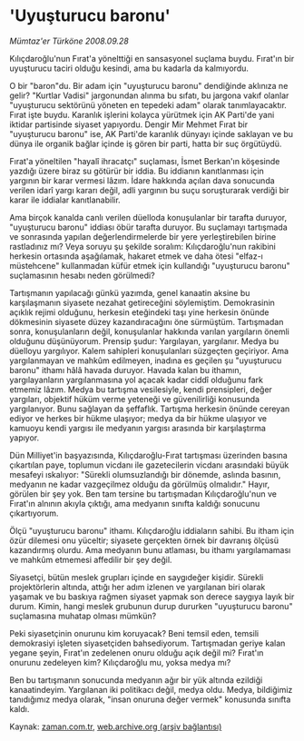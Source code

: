 # 'Uyuşturucu baronu'

*Mümtaz'er Türköne 2008.09.28*

<tr><td class="metin" colspan="2" style="padding-top: 20px; padding-left: 5px; padding-right: 10px;">Kılıçdaroğlu'nun Fırat'a yönelttiği en sansasyonel suçlama buydu. Fırat'ın bir uyuşturucu taciri olduğu kesindi, ama bu kadarla da kalmıyordu.</td></tr><tr><td class="metin" colspan="2" style="padding-top: 20px; padding-left: 5px; padding-right: 10px;"><p>O bir "baron"du. Bir adam için "uyuşturucu baronu" dendiğinde aklınıza ne gelir? "Kurtlar Vadisi" jargonundan alınma bu sıfatı, bu jargona vakıf olanlar "uyuşturucu sektörünü yöneten en tepedeki adam" olarak tanımlayacaktır. Fırat işte buydu. Karanlık işlerini kolayca yürütmek için AK Parti'de yani iktidar partisinde siyaset yapıyordu. Dengir Mir Mehmet Fırat bir "uyuşturucu baronu" ise, AK Parti'de karanlık dünyayı içinde saklayan ve bu dünya ile organik bağlar içinde iş gören bir parti, hatta bir suç örgütüydü.
<p>Fırat'a yöneltilen "hayalî ihracatçı" suçlaması, İsmet Berkan'ın köşesinde yazdığı üzere biraz su götürür bir iddia. Bu iddianın kanıtlanması için yargının bir karar vermesi lâzım. İdare hakkında açılan dava sonucunda verilen idarî yargı kararı değil, adli yargının bu suçu soruşturarak verdiği bir karar ile iddialar kanıtlanabilir.
<p>Ama birçok kanalda canlı verilen düelloda konuşulanlar bir tarafta duruyor, "uyuşturucu baronu" iddiası öbür tarafta duruyor. Bu suçlamayı tartışmada ve sonrasında yapılan değerlendirmelerde bir yere yerleştirebilen birine rastladınız mı? Veya soruyu şu şekilde soralım: Kılıçdaroğlu'nun rakibini herkesin ortasında aşağılamak, hakaret etmek ve daha ötesi "elfaz-ı müstehcene" kullanmadan küfür etmek için kullandığı "uyuşturucu baronu" suçlamasının hesabı neden görülmedi?
<p>Tartışmanın yapılacağı günkü yazımda, genel kanaatin aksine bu karşılaşmanın siyasete nezahat getireceğini söylemiştim. Demokrasinin açıklık rejimi olduğunu, herkesin eteğindeki taşı yine herkesin önünde dökmesinin siyasete düzey kazandıracağını öne sürmüştüm. Tartışmadan sonra, konuşulanların değil, konuşulanlar hakkında varılan yargıların önemli olduğunu düşünüyorum. Prensip şudur: Yargılayan, yargılanır. Medya bu düelloyu yargılıyor. Kalem sahipleri konuşulanları süzgeçten geçiriyor. Ama yargılanmayan ve mahkûm edilmeyen, inadına es geçilen şu "uyuşturucu baronu" ithamı hâlâ havada duruyor. Havada kalan bu ithamın, yargılayanların yargılanmasına yol açacak kadar ciddî olduğunu fark etmemiz lâzım. Medya bu tartışma vesilesiyle, kendi prensipleri, değer yargıları, objektif hüküm verme yeteneği ve güvenilirliği konusunda yargılanıyor. Bunu sağlayan da şeffaflık. Tartışma herkesin önünde cereyan ediyor ve herkes bir hükme ulaşıyor; medya da bir hükme ulaşıyor ve kamuoyu kendi yargısı ile medyanın yargısı arasında bir karşılaştırma yapıyor.
<p>Dün Milliyet'in başyazısında, Kılıçdaroğlu-Fırat tartışması üzerinden basına çıkartılan paye, toplumun vicdanı ile gazetecilerin vicdanı arasındaki büyük mesafeyi ıskalıyor: "Sürekli olumsuzlandığı bir dönemde, aslında basının, medyanın ne kadar vazgeçilmez olduğu da görülmüş olmalıdır." Hayır, görülen bir şey yok. Ben tam tersine bu tartışmadan Kılıçdaroğlu'nun ve Fırat'ın alnının akıyla çıktığı, ama medyanın sınıfta kaldığı sonucunu çıkartıyorum.
<p>Ölçü "uyuşturucu baronu" ithamı. Kılıçdaroğlu iddiaların sahibi. Bu itham için özür dilemesi onu yüceltir; siyasete gerçekten örnek bir davranış ölçüsü kazandırmış olurdu. Ama medyanın bunu atlaması, bu ithamı yargılamaması ve mahkûm etmemesi affedilir bir şey değil.
<p>Siyasetçi, bütün meslek grupları içinde en saygıdeğer kişidir. Sürekli projektörlerin altında, attığı her adım izlenen ve yargılanan biri olarak yaşamak ve bu baskıya rağmen siyaset yapmak son derece saygıya layık bir durum. Kimin, hangi meslek grubunun durup dururken "uyuşturucu baronu" suçlamasına muhatap olması mümkün? 
<p>Peki siyasetçinin onurunu kim koruyacak? Beni temsil eden, temsili demokrasiyi işleten siyasetçiden bahsediyorum. Tartışmadan geriye kalan yegane şeyin, Fırat'ın zedelenen onuru olduğu açık değil mi? Fırat'ın onurunu zedeleyen kim? Kılıçdaroğlu mu, yoksa medya mı?
<p>Ben bu tartışmanın sonucunda medyanın ağır bir yük altında ezildiği kanaatindeyim. Yargılanan iki politikacı değil, medya oldu. Medya, bildiğimiz tanıdığımız medya olarak, "insan onuruna değer vermek" konusunda sınıfta kaldı.<br/></p></p></p></p></p></p></p></p></p></td></tr>

Kaynak: [zaman.com.tr](http://zaman.com.tr/yazar.do?yazino=743461), [web.archive.org (arşiv bağlantısı)](http://web.archive.org/web/20081210175331/http://www.zaman.com.tr:80/yazar.do?yazino=743461)

